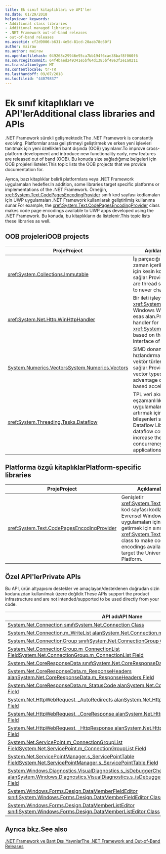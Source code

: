 ```yaml
---
title: Ek sınıf kitaplıkları ve API'ler
ms.date: 01/29/2018
helpviewer_keywords:
- Additional class libraries
- Additional managed libraries
- .NET Framework out-of-band releases
- out-of-band releases
ms.assetid: cf2d9006-b631-4e5d-81cd-20aab78c60f1
author: mairaw
ms.author: mairaw
ms.openlocfilehash: 049268c29946e95ca7bb194f6cae38baf8f060f6
ms.sourcegitcommit: 64f4baed249341e5bf64d1385bf48e3f2e1a0211
ms.translationtype: MT
ms.contentlocale: tr-TR
ms.lasthandoff: 09/07/2018
ms.locfileid: "44079837"
---
```

# <a name="additional-class-libraries-and-apis"></a><span data-ttu-id="8585c-102">Ek sınıf kitaplıkları ve API'ler</span><span class="sxs-lookup"><span data-stu-id="8585c-102">Additional class libraries and APIs</span></span>

<span data-ttu-id="8585c-103">.NET Framework sürekli gelişmektedir.</span><span class="sxs-lookup"><span data-stu-id="8585c-103">The .NET Framework is constantly evolving.</span></span> <span data-ttu-id="8585c-104">Platformlar arası geliştirmeyi geliştirmek ve erken yeni işlevleri tanıtmak için yeni özellikleri bant dışında (OOB) yayınlanır.</span><span class="sxs-lookup"><span data-stu-id="8585c-104">To improve cross-platform development and introduce new functionality early, new features are released out of band (OOB).</span></span> <span data-ttu-id="8585c-105">Bu konuda size sağladığımız belgeleri için OOB projeleri listeler.</span><span class="sxs-lookup"><span data-stu-id="8585c-105">This topic lists the OOB projects that we provide documentation for.</span></span>  
  
<span data-ttu-id="8585c-106">Ayrıca, bazı kitaplıklar belirli platformlara veya .NET Framework uygulamaları hedefler.</span><span class="sxs-lookup"><span data-stu-id="8585c-106">In addition, some libraries target specific platforms or implementations of the .NET Framework.</span></span> <span data-ttu-id="8585c-107">Örneğin, <xref:System.Text.CodePagesEncodingProvider> sınıfı kod sayfası kodlamaları için UWP uygulamaları .NET Framework kullanılarak geliştirilmiş kullanıma sunar.</span><span class="sxs-lookup"><span data-stu-id="8585c-107">For example, the <xref:System.Text.CodePagesEncodingProvider> class makes code page encodings available to UWP apps developed using the .NET Framework.</span></span> <span data-ttu-id="8585c-108">Bu konuda, bu kitaplıkların da listelenir.</span><span class="sxs-lookup"><span data-stu-id="8585c-108">This topic lists these libraries as well.</span></span>  
  
## <a name="oob-projects"></a><span data-ttu-id="8585c-109">OOB projeleri</span><span class="sxs-lookup"><span data-stu-id="8585c-109">OOB projects</span></span>
  
| <span data-ttu-id="8585c-110">Proje</span><span class="sxs-lookup"><span data-stu-id="8585c-110">Project</span></span> | <span data-ttu-id="8585c-111">Açıklama</span><span class="sxs-lookup"><span data-stu-id="8585c-111">Description</span></span> |  
| ------- | ----------- |  
| <xref:System.Collections.Immutable> | <span data-ttu-id="8585c-112">İş parçacığı güvenli ve hiçbir zaman içeriklerini değiştirmek için kesin koleksiyonlar sağlar.</span><span class="sxs-lookup"><span data-stu-id="8585c-112">Provides collections that are thread safe and guaranteed to never change their contents.</span></span> |
| <xref:System.Net.Http.WinHttpHandler> | <span data-ttu-id="8585c-113">Bir ileti işleyicisi sağlar <xref:System.Net.Http.HttpClient> Windows WinHTTP arabirimi esas alan.</span><span class="sxs-lookup"><span data-stu-id="8585c-113">Provides a message handler for <xref:System.Net.Http.HttpClient> based on the WinHTTP interface of Windows.</span></span> |
| [<span data-ttu-id="8585c-114">System.Numerics.Vectors</span><span class="sxs-lookup"><span data-stu-id="8585c-114">System.Numerics.Vectors</span></span>](https://msdn.microsoft.com/library/mt452176.aspx) | <span data-ttu-id="8585c-115">SIMD donanım tabanlı hızlandırma yararlanabilirsiniz vektör türleri içeren bir kitaplık sağlar.</span><span class="sxs-lookup"><span data-stu-id="8585c-115">Provides a library of vector types that can take advantage of SIMD hardware-based acceleration.</span></span>| 
| <xref:System.Threading.Tasks.Dataflow> | <span data-ttu-id="8585c-116">TPL veri akışı kitaplığı, eşzamanlılık kullanan uygulamaların sağlamlığını artırmak için veri akışı bileşenleri sağlar.</span><span class="sxs-lookup"><span data-stu-id="8585c-116">The TPL Dataflow Library provides dataflow components to help increase the robustness of concurrency-enabled applications.</span></span> |  

## <a name="platform-specific-libraries"></a><span data-ttu-id="8585c-117">Platforma özgü kitaplıklar</span><span class="sxs-lookup"><span data-stu-id="8585c-117">Platform-specific libraries</span></span>
  
| <span data-ttu-id="8585c-118">Proje</span><span class="sxs-lookup"><span data-stu-id="8585c-118">Project</span></span> | <span data-ttu-id="8585c-119">Açıklama</span><span class="sxs-lookup"><span data-stu-id="8585c-119">Description</span></span> |  
| ------- | ----------- |  
| <xref:System.Text.CodePagesEncodingProvider> | <span data-ttu-id="8585c-120">Genişletir <xref:System.Text.EncodingProvider> kod sayfası kodlamaları hedefleyen Evrensel Windows platformu uygulamaları için kullanılabilir hale getirmek için sınıf.</span><span class="sxs-lookup"><span data-stu-id="8585c-120">Extends the <xref:System.Text.EncodingProvider> class to make code page encodings available to apps that target the Universal Windows Platform.</span></span> |  
  
## <a name="private-apis"></a><span data-ttu-id="8585c-121">Özel API'ler</span><span class="sxs-lookup"><span data-stu-id="8585c-121">Private APIs</span></span>  

<span data-ttu-id="8585c-122">Bu API, ürün altyapısını destekler ve amaçlayan/desteklenen doğrudan sizin kodunuzdan kullanılmak üzere değildir.</span><span class="sxs-lookup"><span data-stu-id="8585c-122">These APIs support the product infrastructure and are not intended/supported to be used directly from your code.</span></span>  
  
| <span data-ttu-id="8585c-123">API adı</span><span class="sxs-lookup"><span data-stu-id="8585c-123">API Name</span></span> |
| -------- |
| [<span data-ttu-id="8585c-124">System.Net.Connection sınıfı</span><span class="sxs-lookup"><span data-stu-id="8585c-124">System.Net.Connection Class</span></span>](../../../docs/framework/additional-apis/connection.md) |
| [<span data-ttu-id="8585c-125">System.Net.Connection.m\_WriteList alan</span><span class="sxs-lookup"><span data-stu-id="8585c-125">System.Net.Connection.m\_WriteList Field</span></span>](../../../docs/framework/additional-apis/m_writelist.md) |
| [<span data-ttu-id="8585c-126">System.Net.ConnectionGroup sınıfı</span><span class="sxs-lookup"><span data-stu-id="8585c-126">System.Net.ConnectionGroup Class</span></span>](../../../docs/framework/additional-apis/connectiongroup.md) |
| [<span data-ttu-id="8585c-127">System.Net.ConnectionGroup.m\_ConnectionList Field</span><span class="sxs-lookup"><span data-stu-id="8585c-127">System.Net.ConnectionGroup.m\_ConnectionList Field</span></span>](../../../docs/framework/additional-apis/m_connectionlist.md) |
| [<span data-ttu-id="8585c-128">System.Net.CoreResponseData sınıfı</span><span class="sxs-lookup"><span data-stu-id="8585c-128">System.Net.CoreResponseData Class</span></span>](../../../docs/framework/additional-apis/coreresponsedata.md) |
| [<span data-ttu-id="8585c-129">System.Net.CoreResponseData.m\_ResponseHeaders alan</span><span class="sxs-lookup"><span data-stu-id="8585c-129">System.Net.CoreResponseData.m\_ResponseHeaders Field</span></span>](../../../docs/framework/additional-apis/coreresponsedata_m_responseheaders.md) |
| [<span data-ttu-id="8585c-130">System.Net.CoreResponseData.m\_StatusCode alan</span><span class="sxs-lookup"><span data-stu-id="8585c-130">System.Net.CoreResponseData.m\_StatusCode Field</span></span>](../../../docs/framework/additional-apis/coreresponsedata_m_statuscode.md) |
| [<span data-ttu-id="8585c-131">System.Net.HttpWebRequest. \_AutoRedirects alan</span><span class="sxs-lookup"><span data-stu-id="8585c-131">System.Net.HttpWebRequest.\_AutoRedirects Field</span></span>](../../../docs/framework/additional-apis/_autoredirects.md) |
| [<span data-ttu-id="8585c-132">System.Net.HttpWebRequest. \_CoreResponse alan</span><span class="sxs-lookup"><span data-stu-id="8585c-132">System.Net.HttpWebRequest.\_CoreResponse Field</span></span>](../../../docs/framework/additional-apis/httpwebrequest__coreresponse.md) |
| [<span data-ttu-id="8585c-133">System.Net.HttpWebRequest. \_HttpResponse alan</span><span class="sxs-lookup"><span data-stu-id="8585c-133">System.Net.HttpWebRequest.\_HttpResponse Field</span></span>](../../../docs/framework/additional-apis/_httpresponse.md) |
| [<span data-ttu-id="8585c-134">System.Net.ServicePoint.m\_ConnectionGroupList Field</span><span class="sxs-lookup"><span data-stu-id="8585c-134">System.Net.ServicePoint.m\_ConnectionGroupList Field</span></span>](../../../docs/framework/additional-apis/m_connectiongrouplist.md) |
| [<span data-ttu-id="8585c-135">System.Net.ServicePointManager.s\_ServicePointTable Field</span><span class="sxs-lookup"><span data-stu-id="8585c-135">System.Net.ServicePointManager.s\_ServicePointTable Field</span></span>](../../../docs/framework/additional-apis/s_servicepointtable.md) |
| [<span data-ttu-id="8585c-136">System.Windows.Diagnostics.VisualDiagnostics.s\_isDebuggerCheckDisabledForTestPurposes alan</span><span class="sxs-lookup"><span data-stu-id="8585c-136">System.Windows.Diagnostics.VisualDiagnostics.s\_isDebuggerCheckDisabledForTestPurposes Field</span></span>](../../../docs/framework/additional-apis/s-isdebuggercheckdisabledfortestpurposes-field.md) |
| [<span data-ttu-id="8585c-137">System.Windows.Forms.Design.DataMemberFieldEditor sınıfı</span><span class="sxs-lookup"><span data-stu-id="8585c-137">System.Windows.Forms.Design.DataMemberFieldEditor Class</span></span>](../../../docs/framework/additional-apis/datamemberfieldeditor-class.md) |
| [<span data-ttu-id="8585c-138">System.Windows.Forms.Design.DataMemberListEditor sınıfı</span><span class="sxs-lookup"><span data-stu-id="8585c-138">System.Windows.Forms.Design.DataMemberListEditor Class</span></span>](../../../docs/framework/additional-apis/datamemberlisteditor-class.md) |
  
## <a name="see-also"></a><span data-ttu-id="8585c-139">Ayrıca bkz.</span><span class="sxs-lookup"><span data-stu-id="8585c-139">See also</span></span>

[<span data-ttu-id="8585c-140">.NET Framework ve Bant Dışı Yayınlar</span><span class="sxs-lookup"><span data-stu-id="8585c-140">The .NET Framework and Out-of-Band Releases</span></span>](../../../docs/framework/get-started/the-net-framework-and-out-of-band-releases.md)
